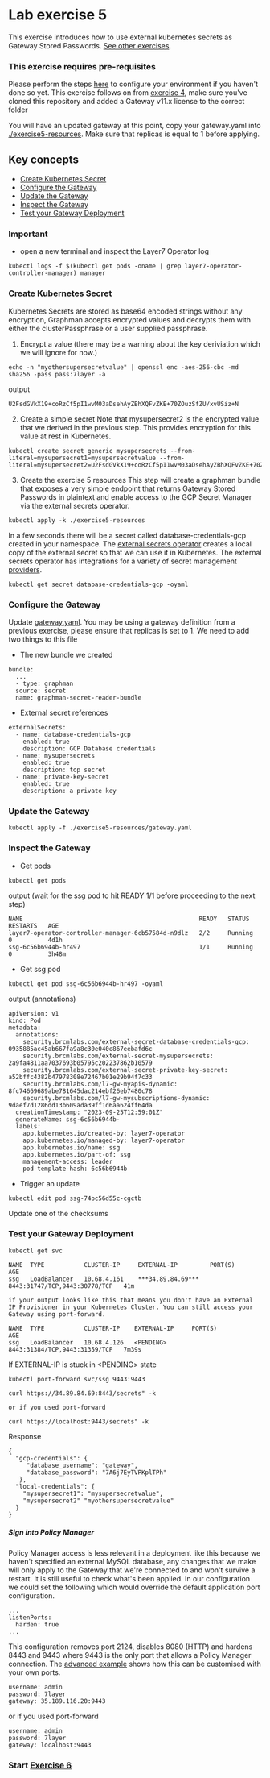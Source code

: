# Lab exercise 5
This exercise introduces how to use external kubernetes secrets as Gateway Stored Passwords. [See other exercises](./readme.md#lab-exercises).

### This exercise requires pre-requisites
Please perform the steps [here](./readme.md#before-you-start) to configure your environment if you haven't done so yet. This exercise follows on from [exercise 4](./lab-exercise4.md), make sure you've cloned this repository and added a Gateway v11.x license to the correct folder

You will have an updated gateway at this point, copy your gateway.yaml into [./exercise5-resources](./exercise5-resources/). Make sure that replicas is equal to 1 before applying.

## Key concepts
- [Create Kubernetes Secret](#create-kubernetes-secret)
- [Configure the Gateway](#configure-the-gateway)
- [Update the Gateway](#update-the-gateway)
- [Inspect the Gateway](#inspect-the-gateway)
- [Test your Gateway Deployment](#test-your-gateway-deployment)

### Important
- open a new terminal and inspect the Layer7 Operator log
```
kubectl logs -f $(kubectl get pods -oname | grep layer7-operator-controller-manager) manager
```

### Create Kubernetes Secret
Kubernetes Secrets are stored as base64 encoded strings without any encryption, Graphman accepts encrypted values and decrypts them with either the clusterPassphrase or a user supplied passphrase.

1. Encrypt a value (there may be a warning about the key deriviation which we will ignore for now.)
```
echo -n "myothersupersecretvalue" | openssl enc -aes-256-cbc -md sha256 -pass pass:7layer -a
```
output
```
U2FsdGVkX19+coRzCf5pI1wvM03aDsehAyZBhXQFvZKE+70ZOuzSfZU/xvUSiz+N
```

2. Create a simple secret
Note that mysupersecret2 is the encrypted value that we derived in the previous step. This provides encryption for this value at rest in Kubernetes.
```
kubectl create secret generic mysupersecrets --from-literal=mysupersecret1=mysupersecretvalue --from-literal=mysupersecret2=U2FsdGVkX19+coRzCf5pI1wvM03aDsehAyZBhXQFvZKE+70ZOuzSfZU/xvUSiz+N
```
3. Create the exercise 5 resources
This step will create a graphman bundle that exposes a very simple endpoint that returns Gateway Stored Passwords in plaintext and enable access to the GCP Secret Manager via the external secrets operator.
```
kubectl apply -k ./exercise5-resources
```
In a few seconds there will be a secret called database-credentials-gcp created in your namespace. The [external secrets operator](https://external-secrets.io/latest/) creates a local copy of the external secret so that we can use it in Kubernetes. The external secrets operator has integrations for a variety of secret management [providers](https://external-secrets.io/latest/provider/aws-secrets-manager/).
```
kubectl get secret database-credentials-gcp -oyaml
```

### Configure the Gateway
Update [gateway.yaml](./exercise5-resources/gateway.yaml). You may be using a gateway definition from a previous exercise, please ensure that replicas is set to 1.
We need to add two things to this file

- The new bundle we created
```
bundle:
  ...
  - type: graphman
  source: secret
  name: graphman-secret-reader-bundle
```
- External secret references
```
externalSecrets:
  - name: database-credentials-gcp
    enabled: true
    description: GCP Database credentials
  - name: mysupersecrets
    enabled: true
    description: top secret
  - name: private-key-secret
    enabled: true
    description: a private key
```

### Update the Gateway
```
kubectl apply -f ./exercise5-resources/gateway.yaml
```

### Inspect the Gateway
- Get pods
```
kubectl get pods
```
output (wait for the ssg pod to hit READY 1/1 before proceeding to the next step)
```
NAME                                                 READY   STATUS    RESTARTS   AGE
layer7-operator-controller-manager-6cb57584d-n9dlz   2/2     Running   0          4d1h
ssg-6c56b6944b-hr497                                 1/1     Running   0          3h48m
```
- Get ssg pod
```
kubectl get pod ssg-6c56b6944b-hr497 -oyaml
```
output (annotations)
```
apiVersion: v1
kind: Pod
metadata:
  annotations:
    security.brcmlabs.com/external-secret-database-credentials-gcp: 0935885ac45ab667fa9a8c30e040e867eebafd6c
    security.brcmlabs.com/external-secret-mysupersecrets: 2a9fa4811aa7037693b05795c202237862b10579
    security.brcmlabs.com/external-secret-private-key-secret: a52bffc4382b47978308e72467b01e29b94f7c33
    security.brcmlabs.com/l7-gw-myapis-dynamic: 8fc74669689abe781645dac214ebf26eb7480c78
    security.brcmlabs.com/l7-gw-mysubscriptions-dynamic: 9daef7d1286dd13b609ada39ff1d6aa624ff64da
  creationTimestamp: "2023-09-25T12:59:01Z"
  generateName: ssg-6c56b6944b-
  labels:
    app.kubernetes.io/created-by: layer7-operator
    app.kubernetes.io/managed-by: layer7-operator
    app.kubernetes.io/name: ssg
    app.kubernetes.io/part-of: ssg
    management-access: leader
    pod-template-hash: 6c56b6944b
```

- Trigger an update
```
kubectl edit pod ssg-74bc56d55c-cgctb
```
Update one of the checksums

### Test your Gateway Deployment
```
kubectl get svc

NAME  TYPE           CLUSTER-IP     EXTERNAL-IP         PORT(S)                         AGE
ssg   LoadBalancer   10.68.4.161    ***34.89.84.69***   8443:31747/TCP,9443:30778/TCP   41m

if your output looks like this that means you don't have an External IP Provisioner in your Kubernetes Cluster. You can still access your Gateway using port-forward.

NAME  TYPE           CLUSTER-IP    EXTERNAL-IP     PORT(S)                         AGE
ssg   LoadBalancer   10.68.4.126   <PENDING>       8443:31384/TCP,9443:31359/TCP   7m39s
```

If EXTERNAL-IP is stuck in \<PENDING> state
```
kubectl port-forward svc/ssg 9443:9443
```

```
curl https://34.89.84.69:8443/secrets" -k

or if you used port-forward

curl https://localhost:9443/secrets" -k

```
Response
```
{
  "gcp-credentials": {
     "database_username": "gateway",
     "database_password": "7A6j7EyTVPKplTPh"
   },
  "local-credentials": {
    "mysupersecret1": "mysupersecretvalue",
    "mysupersecret2" "myothersupersecretvalue"
  }
}
```

##### Sign into Policy Manager
Policy Manager access is less relevant in a deployment like this because we haven't specified an external MySQL database, any changes that we make will only apply to the Gateway that we're connected to and won't survive a restart. It is still useful to check what's been applied. In our configuration we could set the following which would override the default application port configuration.
```
...
listenPorts:
  harden: true
...
```
This configuration removes port 2124, disables 8080 (HTTP) and hardens 8443 and 9443 where 9443 is the only port that allows a Policy Manager connection. The [advanced example](../gateway/advanced-gateway.yaml) shows how this can be customised with your own ports.

```
username: admin
password: 7layer
gateway: 35.189.116.20:9443
```
or if you used port-forward
```
username: admin
password: 7layer
gateway: localhost:9443
```

### Start [Exercise 6](./lab-exercise6.md)


